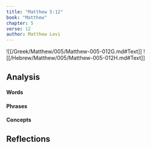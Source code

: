 ```yaml
---
title: "Matthew 5:12"
book: "Matthew"
chapter: 5
verse: 12
author: Matthew Levi
---
```

![[/Greek/Matthew/005/Matthew-005-012G.md#Text]]
![[/Hebrew/Matthew/005/Matthew-005-012H.md#Text]]

## Analysis

#### Words

#### Phrases

#### Concepts

## Reflections
